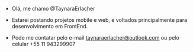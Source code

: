 - Olá, me chamo @TaynaraErlacher
- Estarei postando projetos mobile e web, e voltados principalmente para desenvolvimento em FrontEnd.

- Pode me contatar pelo e-mail taynaraerlacher@outlook.com ou pelo celular +55 11 943299907

<!---
TaynaraErlacher/TaynaraErlacher is a ✨ special ✨ repository because its `README.md` (this file) appears on your GitHub profile.
You can click the Preview link to take a look at your changes.
--->
